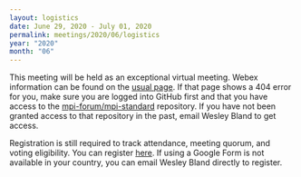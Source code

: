 ```yaml
---
layout: logistics
date: June 29, 2020 - July 01, 2020
permalink: meetings/2020/06/logistics
year: "2020"
month: "06"
---
```



This meeting will be held as an exceptional virtual meeting. Webex information can be found on the
[usual page](https://github.com/mpi-forum/mpi-standard/wiki/MPI-Forum-Webex-Information). If that
page shows a 404 error for you, make sure you are logged into GitHub first and that you have access
to the [mpi-forum/mpi-standard](https://github.com/mpi-forum/mpi-standard) repository. If you have
not been granted access to that repository in the past, email Wesley Bland to get access.

Registration is still required to track attendance, meeting quorum, and voting eligibility. You can
register [here](https://forms.gle/65bMTDiUQBmbJgjs9). If using a Google Form is not available in
your country, you can email Wesley Bland directly to register.
